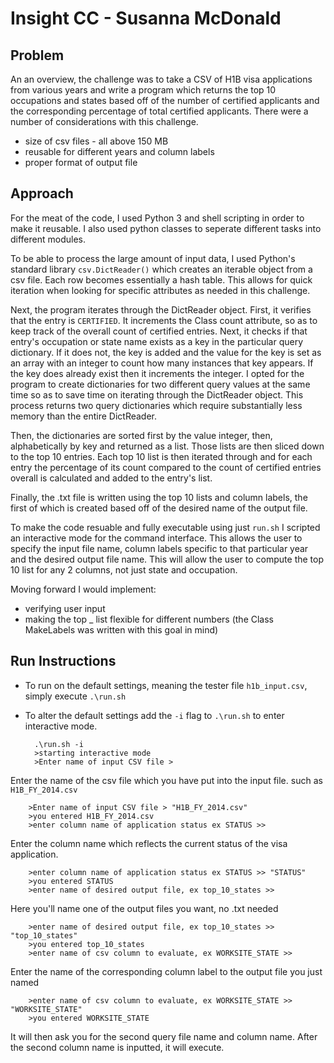 
Insight CC - Susanna McDonald
=======

## Problem
An an overview, the challenge was to take a CSV of H1B visa applications from various years and write a program which returns the top 10 occupations and states based off of the number of certified applicants and the corresponding percentage of total certified applicants. There were a number of considerations with this challenge. 

* size of csv files - all above 150 MB
* reusable for different years and column labels
* proper format of output file

## Approach

For the meat of the code, I used Python 3 and shell scripting in order to make it reusable. I also used python classes to seperate different tasks into different modules.
    
To be able to process the large amount of input data, I used Python's standard library `csv.DictReader()` which creates an iterable object from a csv file. Each row becomes essentially a hash table. This allows for quick iteration when looking for specific attributes as needed in this challenge. 

Next, the program iterates through the DictReader object. First, it verifies that the entry is `CERTIFIED`. It increments the Class count attribute, so as to keep track of the overall count of certified entries. Next, it checks if that entry's occupation or state name exists as a key in the particular query dictionary. If it does not, the key is added and the value for the key is set as an array with an integer to count how many instances that key appears. If the key does already exist then it increments the integer. I opted for the program to create dictionaries for two different query values at the same time so as to save time on iterating through the DictReader object. This process returns two query dictionaries which require substantially less memory than the entire DictReader. 

Then, the dictionaries are sorted first by the value integer, then, alphabetically by key and returned as a list. Those lists are then sliced down to the top 10 entries. Each top 10 list is then iterated through and for each entry the percentage of its count compared to the count of certified entries overall is calculated and added to the entry's list.

Finally, the .txt file is written using the top 10 lists and column labels, the first of which is created based off of the desired name of the output file.

To make the code resuable and fully executable using just `run.sh` I scripted an interactive mode for the command interface. This allows the user to specify the input file name, column labels specific to that particular year and the desired output file name. This will allow the user to compute the top 10 list for any 2 columns, not just state and occupation.

Moving forward I would implement:
 * verifying user input
 * making the top _ list flexible for different numbers
 (the Class MakeLabels was written with this goal in mind)

## Run Instructions
* To run on the default settings, meaning the tester file `h1b_input.csv`, simply execute `.\run.sh`
* To alter the default settings add the `-i` flag to `.\run.sh` to enter interactive mode.

        .\run.sh -i
        >starting interactive mode
        >Enter name of input CSV file >
Enter the name of the csv file which you have put into the input file. such as `H1B_FY_2014.csv`

        >Enter name of input CSV file > "H1B_FY_2014.csv"
        >you entered H1B_FY_2014.csv
        >enter column name of application status ex STATUS >>
Enter the column name which reflects the current status of the visa application.

        >enter column name of application status ex STATUS >> "STATUS"
        >you entered STATUS
        >enter name of desired output file, ex top_10_states >>
Here you'll name one of the output files you want, no .txt needed

        >enter name of desired output file, ex top_10_states >> "top_10_states"
        >you entered top_10_states
        >enter name of csv column to evaluate, ex WORKSITE_STATE >>
Enter the name of the corresponding column label to the output file you just named

        >enter name of csv column to evaluate, ex WORKSITE_STATE >> "WORKSITE_STATE"
        >you entered WORKSITE_STATE

It will then ask you for the second query file name and column name. After the second column name is inputted, it will execute.